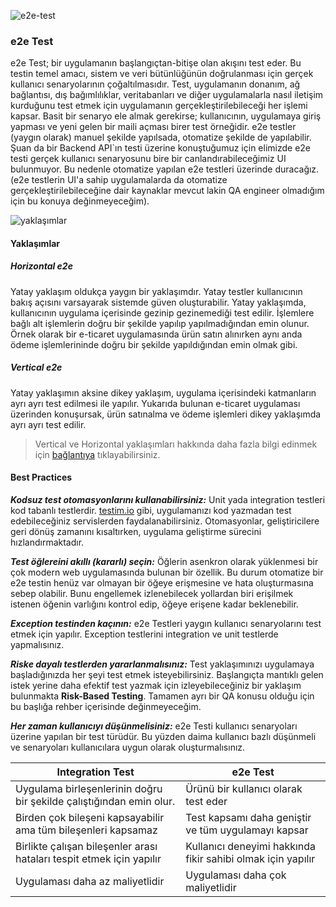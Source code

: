 ![e2e-test](https://cdn-media-1.freecodecamp.org/images/l0ZO6o8ovUKrS5GgoqrXlNPFbX5dDfDWkgmj)

### e2e Test

e2e Test; bir uygulamanın başlangıçtan-bitişe olan akışını test eder. Bu testin temel amacı, sistem ve veri bütünlüğünün doğrulanması için gerçek kullanıcı senaryolarının çoğaltılmasıdır. Test, uygulamanın donanım, ağ bağlantısı, dış bağımlılıklar, veritabanları ve diğer uygulamalarla nasıl iletişim kurduğunu test etmek için uygulamanın gerçekleştirilebileceği her işlemi kapsar. Basit bir senaryo ele almak gerekirse; kullanıcının, uygulamaya giriş yapması ve yeni gelen bir maili açması birer test örneğidir. e2e testler (yaygın olarak) manuel şekilde yapılsada, otomatize şekilde de yapılabilir. Şuan da bir Backend API`ın testi üzerine konuştuğumuz için elimizde e2e testi gerçek kullanıcı senaryosunu bire bir canlandırabileceğimiz UI bulunmuyor. Bu nedenle otomatize yapılan e2e testleri üzerinde duracağız. (e2e testlerin UI'a sahip uygulamalarda da otomatize gerçekleştirilebileceğine dair kaynaklar mevcut lakin QA engineer olmadığım için bu konuya değinmeyeceğim).

![yaklaşımlar](https://static1.smartbear.co/smartbear/media/images/landingpages/testcomplete/end-to-end-graphic.png)

#### Yaklaşımlar

##### Horizontal e2e

Yatay yaklaşım oldukça yaygın bir yaklaşımdır. Yatay testler kullanıcının bakış açısını varsayarak sistemde güven oluşturabilir. Yatay yaklaşımda, kullanıcının uygulama içerisinde gezinip gezinemediği test edilir. İşlemlere bağlı alt işlemlerin doğru bir şekilde yapılıp yapılmadığından emin olunur. Örnek olarak bir e-ticaret uygulamasında ürün satın alınırken aynı anda ödeme işlemlerininde doğru bir şekilde yapıldığından emin olmak gibi.

##### Vertical e2e

Yatay yaklaşımın aksine dikey yaklaşım, uygulama içerisindeki katmanların ayrı ayrı test edilmesi ile yapılır. Yukarıda bulunan e-ticaret uygulaması üzerinden konuşursak, ürün satınalma ve ödeme işlemleri dikey yaklaşımda ayrı ayrı test edilir. 

> Vertical ve Horizontal yaklaşımları hakkında daha fazla bilgi edinmek için [bağlantıya](https://dzone.com/articles/what-is-end-to-end-testing-1) tıklayabilirsiniz.

#### Best Practices

***Kodsuz test otomasyonlarını kullanabilirsiniz:*** Unit yada integration testleri kod tabanlı testlerdir. [testim.io](https://www.testim.io/) gibi, uygulamanızı kod yazmadan test edebileceğiniz servislerden faydalanabilirsiniz. Otomasyonlar, geliştiricilere geri dönüş zamanını kısaltırken, uygulama geliştirme sürecini hızlandırmaktadır.

***Test öğlereini akıllı (kararlı) seçin:*** Öğlerin asenkron olarak yüklenmesi bir çok modern web uygulamasında bulunan bir özellik. Bu durum otomatize bir e2e testin henüz var olmayan bir öğeye erişmesine ve hata oluşturmasına sebep olabilir. Bunu engellemek izlenebilecek yollardan biri erişilmek istenen öğenin varlığını kontrol edip, öğeye erişene kadar beklenebilir.

***Exception testinden kaçının:*** e2e Testleri yaygın kullanıcı senaryolarını test etmek için yapılır. Exception testlerini integration ve unit testlerde yapmalısınız.

***Riske dayalı testlerden yararlanmalısınız:*** Test yaklaşımınızı uygulamaya başladığınızda her şeyi test etmek isteyebilirsiniz. Başlangıçta mantıklı gelen istek yerine daha efektif test yazmak için izleyebileceğiniz bir yaklaşım bulunmakta **Risk-Based Testing**. Tamamen ayrı bir QA konusu olduğu için bu başlığa rehber içerisinde değinmeyeceğim.

***Her zaman kullanıcıyı düşünmelisiniz:*** e2e Testi kullanıcı senaryoları üzerine yapılan bir test türüdür. Bu yüzden daima kullanıcı bazlı düşünmeli ve senaryoları kullanıcılara uygun olarak oluşturmalısınız.

|Integration Test|e2e Test|
|---|---|
|Uygulama birleşenlerinin doğru bir şekilde çalıştığından emin olur. |Ürünü bir kullanıcı olarak test eder |
|Birden çok bileşeni kapsayabilir ama tüm bileşenleri kapsamaz|Test kapsamı daha geniştir ve tüm uygulamayı kapsar|
|Birlikte çalışan bileşenler arası hataları tespit etmek için yapılır|Kullanıcı deneyimi hakkında fikir sahibi olmak için yapılır|
|Uygulaması daha az maliyetlidir|Uygulaması daha çok maliyetlidir|
